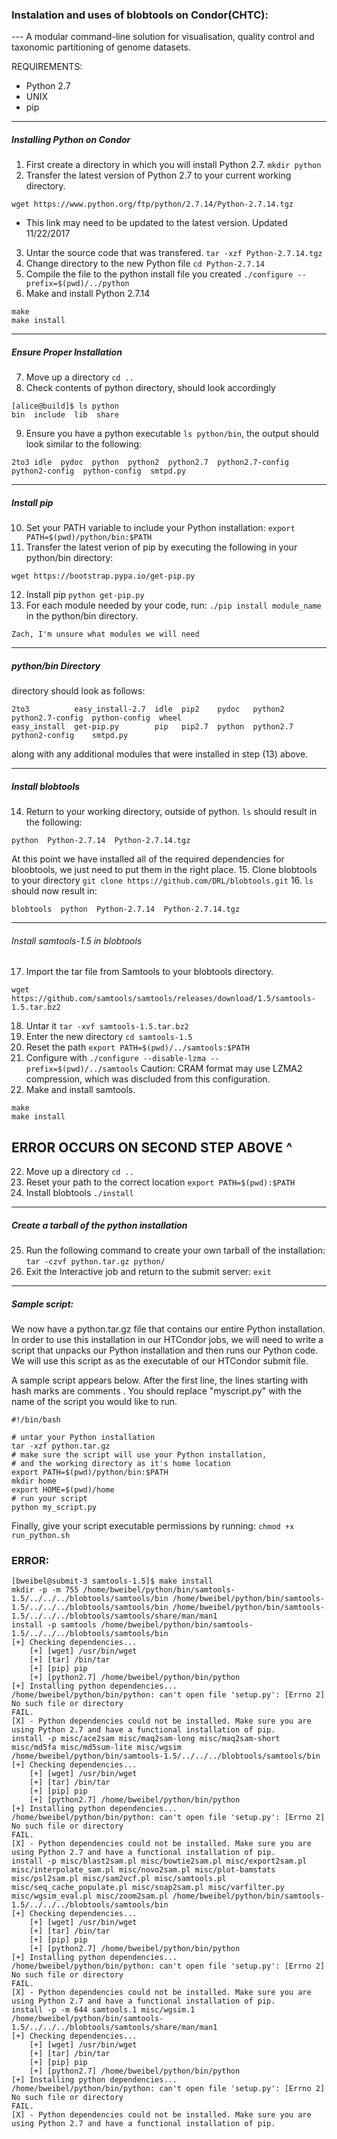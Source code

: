 ### Instalation and uses of blobtools on Condor(CHTC):

--- A modular command-line solution for visualisation, quality control and taxonomic partitioning of genome datasets.

REQUIREMENTS:
 - Python 2.7
 - UNIX
 - pip
--------------------------------------------------------------------------------------------------------
##### Installing Python on Condor
 1. First create a directory in which you will install Python 2.7. ```mkdir python```
 2. Transfer the latest version of Python 2.7 to your current working directory.
````
wget https://www.python.org/ftp/python/2.7.14/Python-2.7.14.tgz
````
 - This link may need to be updated to the latest version.
Updated 11/22/2017

 3. Untar the source code that was transfered. ```tar -xzf Python-2.7.14.tgz```
 4. Change directory to the new Python file ```cd Python-2.7.14```
 5. Compile the file to the python install file you created ``./configure --prefix=$(pwd)/../python``
 6. Make and install Python 2.7.14
 ```
 make
 make install
 ```
--------------------------------------------------------------------------------------------------------
##### Ensure Proper Installation
 7. Move up a directory ```cd ..``` 
 8. Check contents of python directory, should look accordingly
```
[alice@build]$ ls python 
bin  include  lib  share
```
 9. Ensure you have a python executable ```ls python/bin```,
 the output should look similar to the following:
```
2to3 idle  pydoc  python  python2  python2.7  python2.7-config  python2-config  python-config  smtpd.py
```
--------------------------------------------------------------------------------------------------------
##### Install pip
 10. Set your PATH variable to include your Python installation: 
```export PATH=$(pwd)/python/bin:$PATH ```
 11. Transfer the latest verion of pip by executing the following in your python/bin directory:
 ```
 wget https://bootstrap.pypa.io/get-pip.py
 ``` 
 12. Install pip ```python get-pip.py```
 13. For each module needed by your code, run: ```./pip install module_name``` in the python/bin directory.
 
 ```
 Zach, I'm unsure what modules we will need
 ```
--------------------------------------------------------------------------------------------------------
##### python/bin Directory
directory should look as follows:
```
2to3          easy_install-2.7  idle  pip2    pydoc   python2    python2.7-config  python-config  wheel
easy_install  get-pip.py        pip   pip2.7  python  python2.7  python2-config    smtpd.py
```
 along with any additional modules that were installed in step (13) above. 
 
--------------------------------------------------------------------------------------------------------

##### Install blobtools
 14. Return to your working directory, outside of python. ```ls``` should result in the following:
```
python  Python-2.7.14  Python-2.7.14.tgz
```
At this point we have installed all of the required dependencies for bloobtools, we just need to put them in the right place.
 15. Clone blobtools to your directory ```git clone https://github.com/DRL/blobtools.git```
 16. ```ls``` should now result in:
```
blobtools  python  Python-2.7.14  Python-2.7.14.tgz
``` 

--------------------------------------------------------------------------------------------------------
   ###### Install samtools-1.5 in blobtools
 17. Import the tar file from Samtools to your blobtools directory.
   ```
   wget https://github.com/samtools/samtools/releases/download/1.5/samtools-1.5.tar.bz2
   ```
 18. Untar it ```tar -xvf samtools-1.5.tar.bz2```
 19. Enter the new directory ```cd samtools-1.5```
 20. Reset the path ```export PATH=$(pwd)/../samtools:$PATH``` 
 20. Configure with ```./configure --disable-lzma --prefix=$(pwd)/../samtools```
Caution: CRAM format may use LZMA2 compression, which was discluded from this configuration. 
 21. Make and install samtools.
   ```
   make
   make install
   ```
   ERROR OCCURS ON SECOND STEP ABOVE ^
--------------------------------------------------------------------------------------------------------
 22. Move up a directory ```cd ..```
 23. Reset your path to the correct location ```export PATH=$(pwd):$PATH```
 24. Install blobtools ```./install``` 
--------------------------------------------------------------------------------------------------------

##### Create a tarball of the python installation 
 25. Run the following command to create your own tarball of the installation: ```tar -czvf python.tar.gz python/```
 26. Exit the Interactive job and return to the submit server: ```exit```
 --------------------------------------------------------------------------------------------------------
##### Sample script:
We now have a python.tar.gz file that contains our entire Python installation. In order to use this installation in our HTCondor jobs, we will need to write a script that unpacks our Python installation and then runs our Python code. We will use this script as as the executable of our HTCondor submit file.

A sample script appears below. After the first line, the lines starting with hash marks are comments . You should replace "myscript.py" with the name of the script you would like to run.
```
#!/bin/bash

# untar your Python installation
tar -xzf python.tar.gz
# make sure the script will use your Python installation, 
# and the working directory as it's home location
export PATH=$(pwd)/python/bin:$PATH
mkdir home
export HOME=$(pwd)/home
# run your script
python my_script.py
```
Finally, give your script executable permissions by running: ```chmod +x run_python.sh```



### ERROR:
```
[bweibel@submit-3 samtools-1.5]$ make install
mkdir -p -m 755 /home/bweibel/python/bin/samtools-1.5/../../../blobtools/samtools/bin /home/bweibel/python/bin/samtools-1.5/../../../blobtools/samtools/bin /home/bweibel/python/bin/samtools-1.5/../../../blobtools/samtools/share/man/man1
install -p samtools /home/bweibel/python/bin/samtools-1.5/../../../blobtools/samtools/bin
[+] Checking dependencies...
    [+] [wget] /usr/bin/wget
    [+] [tar] /bin/tar
    [+] [pip] pip
    [+] [python2.7] /home/bweibel/python/bin/python
[+] Installing python dependencies...
/home/bweibel/python/bin/python: can't open file 'setup.py': [Errno 2] No such file or directory
FAIL.
[X] - Python dependencies could not be installed. Make sure you are using Python 2.7 and have a functional installation of pip.
install -p misc/ace2sam misc/maq2sam-long misc/maq2sam-short misc/md5fa misc/md5sum-lite misc/wgsim /home/bweibel/python/bin/samtools-1.5/../../../blobtools/samtools/bin
[+] Checking dependencies...
    [+] [wget] /usr/bin/wget
    [+] [tar] /bin/tar
    [+] [pip] pip
    [+] [python2.7] /home/bweibel/python/bin/python
[+] Installing python dependencies...
/home/bweibel/python/bin/python: can't open file 'setup.py': [Errno 2] No such file or directory
FAIL.
[X] - Python dependencies could not be installed. Make sure you are using Python 2.7 and have a functional installation of pip.
install -p misc/blast2sam.pl misc/bowtie2sam.pl misc/export2sam.pl misc/interpolate_sam.pl misc/novo2sam.pl misc/plot-bamstats misc/psl2sam.pl misc/sam2vcf.pl misc/samtools.pl misc/seq_cache_populate.pl misc/soap2sam.pl misc/varfilter.py misc/wgsim_eval.pl misc/zoom2sam.pl /home/bweibel/python/bin/samtools-1.5/../../../blobtools/samtools/bin
[+] Checking dependencies...
    [+] [wget] /usr/bin/wget
    [+] [tar] /bin/tar
    [+] [pip] pip
    [+] [python2.7] /home/bweibel/python/bin/python
[+] Installing python dependencies...
/home/bweibel/python/bin/python: can't open file 'setup.py': [Errno 2] No such file or directory
FAIL.
[X] - Python dependencies could not be installed. Make sure you are using Python 2.7 and have a functional installation of pip.
install -p -m 644 samtools.1 misc/wgsim.1 /home/bweibel/python/bin/samtools-1.5/../../../blobtools/samtools/share/man/man1
[+] Checking dependencies...
    [+] [wget] /usr/bin/wget
    [+] [tar] /bin/tar
    [+] [pip] pip
    [+] [python2.7] /home/bweibel/python/bin/python
[+] Installing python dependencies...
/home/bweibel/python/bin/python: can't open file 'setup.py': [Errno 2] No such file or directory
FAIL.
[X] - Python dependencies could not be installed. Make sure you are using Python 2.7 and have a functional installation of pip.

```
